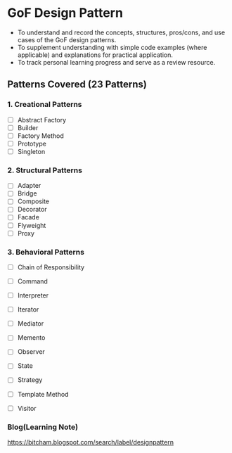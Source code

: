 # GoF Design Pattern

- To understand and record the concepts, structures, pros/cons, and use cases of the GoF design patterns.
- To supplement understanding with simple code examples (where applicable) and explanations for practical application.
- To track personal learning progress and serve as a review resource.

## Patterns Covered (23 Patterns)

### 1. Creational Patterns

- [ ] Abstract Factory
- [ ] Builder
- [ ] Factory Method
- [ ] Prototype
- [ ] Singleton

### 2. Structural Patterns

- [ ] Adapter
- [ ] Bridge
- [ ] Composite
- [ ] Decorator
- [ ] Facade
- [ ] Flyweight
- [ ] Proxy

### 3. Behavioral Patterns

- [ ] Chain of Responsibility
- [ ] Command
- [ ] Interpreter
- [ ] Iterator
- [ ] Mediator
- [ ] Memento
- [ ] Observer
- [ ] State
- [ ] Strategy
- [ ] Template Method
- [ ] Visitor


### Blog(Learning Note)
https://bitcham.blogspot.com/search/label/designpattern
